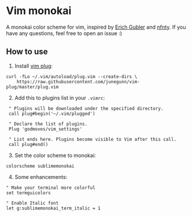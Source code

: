 # Vim monokai

A monokai color scheme for vim, inspired by [Erich Gubler](https://github.com/ErichDonGubler/vim-sublime-monokai) and [nfnty](https://github.com/vim-python/python-syntax). If you have any questions, feel free to open an issue :)

## How to use

1. Install [vim plug](https://github.com/junegunn/vim-plug):
```
curl -fLo ~/.vim/autoload/plug.vim --create-dirs \
    https://raw.githubusercontent.com/junegunn/vim-plug/master/plug.vim
```

2. Add this to plugins list in your `.vimrc`:
```
 " Plugins will be downloaded under the specified directory.
 call plug#begin('~/.vim/plugged')

 " Declare the list of plugins.
 Plug 'godmoves/vim_settings'

 " List ends here. Plugins become visible to Vim after this call.
 call plug#end()
```

3. Set the color scheme to monokai:
```
colorscheme sublimemonokai
```

4. Some enhancements:
```
" Make your terminal more colorful
set termguicolors

" Enable Italic font
let g:sublimemonokai_term_italic = 1
```

